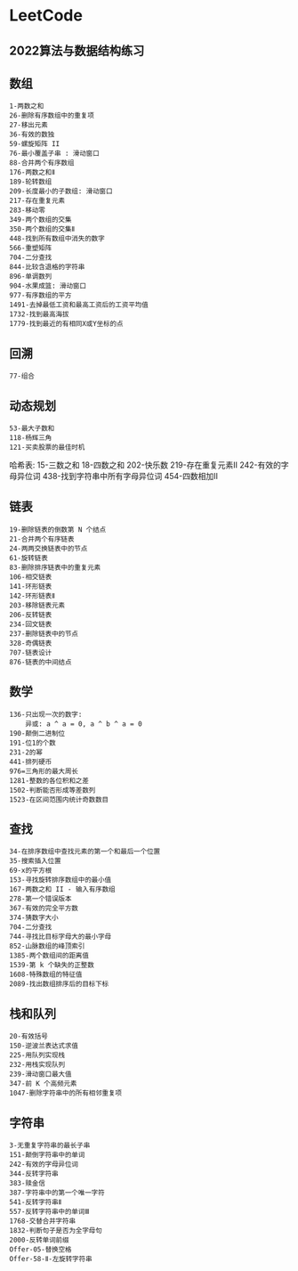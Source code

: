 # LeetCode

## 2022算法与数据结构练习

## 数组
    1-两数之和
    26-删除有序数组中的重复项
    27-移出元素
    36-有效的数独
    59-螺旋矩阵 II
    76-最小覆盖子串 : 滑动窗口
    88-合并两个有序数组
    176-两数之和Ⅱ
    189-轮转数组
    209-长度最小的子数组: 滑动窗口
    217-存在重复元素
    283-移动零
    349-两个数组的交集
    350-两个数组的交集Ⅱ
    448-找到所有数组中消失的数字
    566-重塑矩阵
    704-二分查找
    844-比较含退格的字符串
    896-单调数列
    904-水果成篮: 滑动窗口
    977-有序数组的平方
    1491-去掉最低工资和最高工资后的工资平均值
    1732-找到最高海拔
    1779-找到最近的有相同X或Y坐标的点

## 回溯
    77-组合

## 动态规划
    53-最大子数和
    118-杨辉三角
    121-买卖股票的最佳时机

哈希表:
    15-三数之和
    18-四数之和
    202-快乐数
    219-存在重复元素Ⅱ
    242-有效的字母异位词
    438-找到字符串中所有字母异位词
    454-四数相加Ⅱ

## 链表
    19-删除链表的倒数第 N 个结点
    21-合并两个有序链表
    24-两两交换链表中的节点
    61-旋转链表
    83-删除排序链表中的重复元素
    106-相交链表
    141-环形链表
    142-环形链表Ⅱ
    203-移除链表元素
    206-反转链表
    234-回文链表
    237-删除链表中的节点
    328-奇偶链表
    707-链表设计
    876-链表的中间结点
    
## 数学
    136-只出现一次的数字:
        异或: a ^ a = 0, a ^ b ^ a = 0 
    190-颠倒二进制位
    191-位1的个数   
    231-2的幂
    441-排列硬币
    976=三角形的最大周长
    1281-整数的各位积和之差
    1502-判断能否形成等差数列
    1523-在区间范围内统计奇数数目

## 查找
    34-在排序数组中查找元素的第一个和最后一个位置
    35-搜索插入位置
    69-x的平方根
    153-寻找旋转排序数组中的最小值
    167-两数之和 II - 输入有序数组
    278-第一个错误版本
    367-有效的完全平方数
    374-猜数字大小
    704-二分查找
    744-寻找比目标字母大的最小字母
    852-山脉数组的峰顶索引
    1385-两个数组间的距离值
    1539-第 k 个缺失的正整数
    1608-特殊数组的特征值
    2089-找出数组排序后的目标下标

## 栈和队列
    20-有效括号
    150-逆波兰表达式求值
    225-用队列实现栈
    232-用栈实现队列
    239-滑动窗口最大值
    347-前 K 个高频元素
    1047-删除字符串中的所有相邻重复项

## 字符串
    3-无重复字符串的最长子串
    151-颠倒字符串中的单词
    242-有效的字母异位词   
    344-反转字符串
    383-赎金信
    387-字符串中的第一个唯一字符
    541-反转字符串Ⅱ
    557-反转字符串中的单词Ⅲ    
    1768-交替合并字符串
    1832-判断句子是否为全字母句
    2000-反转单词前缀
    Offer-05-替换空格
    Offer-58-Ⅱ-左旋转字符串